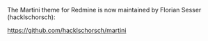 The Martini theme for Redmine is now maintained by Florian Sesser (hacklschorsch):

https://github.com/hacklschorsch/martini
